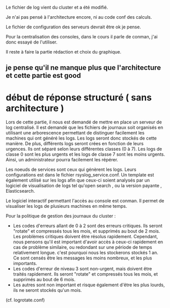 Le fichier de log vient du cluster et a été modifié.

Je n'ai pas pensé à l'architecture encore, ni au code conf des calculs.

Le fichier de configuration des serveurs devrait être ok je pense.

Pour la centralisation des consoles, dans le cours il parle de conman, 
j'ai donc essayé de l'utiliser.

Il reste à faire la partie rédaction et choix du graphique.

## je pense qu'il ne manque plus que l'architecture et cette partie est good
# début de réponse structuré ( sans architecture )

Lors de cette partie, il nous est demandé de mettre en place un serveur de log centralisé.
Il est demandé que les fichiers de journaux soit organisés en utilisant une arborescence permettant de distinguer facilement les machines qui ont généré les logs. Les logs seront donc stockés de cette manière. De plus, différents logs seront crées en fonction de leurs urgences. Ils ont séparé selon leurs différentes classes (0 à 7). Les logs de classe 0 sont les plus urgents et les logs de classe 7 sont les moins urgents. Ainsi, un administrateur pourra facilement les répérer.


Les noeuds de services sont ceux qui génèrent les logs. Leurs configurations est dans le fichier rsyslog_service.conf.
Un template est également utilisé sur les logs afin que ceux-ci soient analysés par un logiciel de visualisation de logs tel qu'open search , ou la version payante , Elasticsearch.

Le logiciel interactif permettant l'accès au console est conman. Il permet de visualiser les logs de plusieurs machines en même temps.

Pour la politique de gestion des journaux du cluster : 

- Les codes d'erreurs allant de 0 à 2 sont des erreurs critiques. Ils seront "rotate" et compressés tous les mois, et supprimés au bout de 2 mois. Les problèmes critiques doivent être résolus rapidement. Cependant, nous pensons qu'il est important d'avoir accès à ceux-ci rapidement en cas de problème similaire, ou redondant sur une période de temps relativement longue. c'est pourquoi nous les stockerons stockés 1 an. Ce sont censés être les messages les moins nombreux, et les plus importants.
- Les codes d'erreur de niveau 3 sont non-urgent, mais doivent être traités rapidement. Ils seront "rotate" et compressés tous les mois, et supprimés au bout de 6 mois.
- Les autres sont non important et risque également d'être les plus lourds, ils ne seront stockés qu'un mois. 

(cf. logrotate.conf)